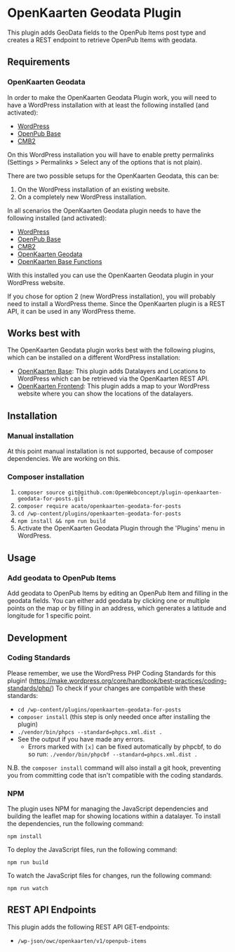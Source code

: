 # OpenKaarten Geodata Plugin

This plugin adds GeoData fields to the OpenPub Items post type and creates a REST endpoint to retrieve OpenPub Items with geodata.

## Requirements

### OpenKaarten Geodata

In order to make the OpenKaarten Geodata Plugin work, you will need to have a WordPress installation with at least the following installed (and activated):

* [WordPress](https://wordpress.org/)
* [OpenPub Base](https://github.com/OpenWebconcept/plugin-openpub-base/)
* [CMB2](https://wordpress.org/plugins/cmb2/)

On this WordPress installation you will have to enable pretty permalinks (Settings > Permalinks > Select any of the options that is not plain).

There are two possible setups for the OpenKaarten Geodata, this can be:

1. On the WordPress installation of an existing website.
2. On a completely new WordPress installation.

In all scenarios the OpenKaarten Geodata plugin needs to have the following installed (and activated):

* [WordPress](https://wordpress.org/)
* [OpenPub Base](https://github.com/OpenWebconcept/plugin-openpub-base/)
* [CMB2](https://wordpress.org/plugins/cmb2/)
* [OpenKaarten Geodata](https://github.com/OpenWebconcept/plugin-openkaarten-geodata-for-posts)
* [OpenKaarten Base Functions](https://github.com/OpenWebconcept/package-owc-openkaarten-functions/)

With this installed you can use the OpenKaarten Geodata plugin in your WordPress website.

If you chose for option 2 (new WordPress installation), you will probably need to install a WordPress theme. Since the OpenKaarten plugin is a REST API, it can be used in any WordPress theme.

## Works best with

The OpenKaarten Geodata plugin works best with the following plugins, which can be installed on a different WordPress installation:

- [OpenKaarten Base](https://github.com/openwebconcept/plugin-openkaarten-base): This plugin adds Datalayers and Locations to WordPress which can be retrieved via the OpenKaarten REST API.
- [OpenKaarten Frontend](https://github.com/OpenWebconcept/plugin-openkaarten-frontend-plugin): This plugin adds a map to your WordPress website where you can show the locations of the datalayers.

## Installation

### Manual installation

At this point manual installation is not supported, because of composer dependencies. We are working on this.

### Composer installation

1. `composer source git@github.com:OpenWebconcept/plugin-openkaarten-geodata-for-posts.git`
2. `composer require acato/openkaarten-geodata-for-posts`
3. `cd /wp-content/plugins/openkaarten-geodata-for-posts`
4. `npm install && npm run build`
5. Activate the OpenKaarten Geodata Plugin through the 'Plugins' menu in WordPress.

## Usage

### Add geodata to OpenPub Items
Add geodata to OpenPub Items by editing an OpenPub Item and filling in the geodata fields. You can either add geodata by clicking one or multiple points on the map or by filling in an address, which generates a latitude and longitude for 1 specific point.

## Development

### Coding Standards

Please remember, we use the WordPress PHP Coding Standards for this plugin! (https://make.wordpress.org/core/handbook/best-practices/coding-standards/php/) To check if your changes are compatible with these standards:

*  `cd /wp-content/plugins/openkaarten-geodata-for-posts`
*  `composer install` (this step is only needed once after installing the plugin)
*  `./vendor/bin/phpcs --standard=phpcs.xml.dist .`
*  See the output if you have made any errors.
    *  Errors marked with `[x]` can be fixed automatically by phpcbf, to do so run: `./vendor/bin/phpcbf --standard=phpcs.xml.dist .`

N.B. the `composer install` command will also install a git hook, preventing you from committing code that isn't compatible with the coding standards.

### NPM
The plugin uses NPM for managing the JavaScript dependencies and building the leaflet map for showing locations within a datalayer. To install the dependencies, run the following command:
```
npm install
```

To deploy the JavaScript files, run the following command:
```
npm run build
```

To watch the JavaScript files for changes, run the following command:
```
npm run watch
```

## REST API Endpoints
This plugin adds the following REST API GET-endpoints:
- `/wp-json/owc/openkaarten/v1/openpub-items`
